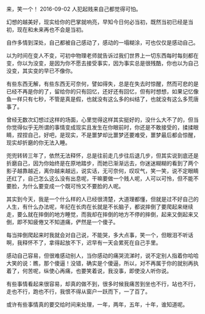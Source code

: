 来，笑一个！
2016-09-02
人犯起贱来自己都觉得可怕。

幻想的越美好，现实给你的巴掌就响亮，早知今日何必当初，既然当初已经是当初，现在和未来再也不会是当初。

自作多情到深处，自己都被自己感动了，感动的一塌糊涂，可也仅仅是感动自己。

以为时间在变人不变，可初中物理老师就告诉过我们世界上一切东西每时每刻都在变，你以为没变，是因为你不愿去接受事实，因为事实总是很残酷，你也以为自己没变，其实变的早已不像你。

有些东西无解，有些东西无可奈何，譬如得失，总是在失去时惊醒，然而可悲的是已经不再是你的了，留给你的只有回忆，还好还有回忆，但有时想想，如果记忆像鱼一样只有七秒，不管是真是假，也就没有这么多的纠结了，也就没有这么多荒唐事了。

曾经无数次幻想过这样的场面，心里觉得这样其实挺好的，没什么大不了的，但当你觉得似乎无所谓的事情变成现实且发生在你眼前时，你还是不敢接受的，揉揉眼睛，捏捏自己，好吧，是现实，不是噩梦却比噩梦还要难受，噩梦最后都会惊醒，现实却折磨的你无法入睡。

兜兜转转三年了，依然无法释怀，总是往前走几步往后退几步，但其实说到底还是折磨自己，因为你始终是在原地踏步，而她已渐渐远去，你迷迷糊糊的看到了两个影子越靠越近，离你越来越远，说实话，无可奈何，叹叹气，笑一笑，说不定眼睛还红了，自己怎么这么没有出息呢，干嘛要做一个贱人呢，人可以可怜，但不能不要脸，为什么要变成一个既可怜又不要脸的人呢。

其实到今天，我是一个什么样的人已经很清楚，大道理都懂，但就是过不好自己的人生，有什么办法呢，年纪在长肉在长就是不长脑子，都说摔倒了要爬起来继续走，要么就在摔倒的地方睡觉，而我却在摔倒的地方不停的摔倒，起来又倒起来又倒，即不知疲倦又不知道痛，俨然是一个傻子。

每当摔倒爬起来时我就会对自己说，不能哭，多大点事，笑一个，但眼泪不听话啊，我释怀不了，拿得起放不下，迟早有一天会累死在自己手里。

感动自己容易，但很难感动别人，当你感动的痛哭流涕时，说不定别人指着你哈哈大笑的说：瞧，那个傻逼！没错，确实是个傻逼，所以，对不再属于你的就别再执着了，何苦呢，纵使心再痛，也要笑着说，我没事，即使没人听你说。

有些事情看起来很容易，却真的做不到，很多时候我痛苦到坐也不行，站也不行，走也不行，跑也不行，我恨不得从窗户一跃而下，一了百了。

或许有些事情真的要交给时间来处理，一年，两年，五年，十年，谁知道呢。